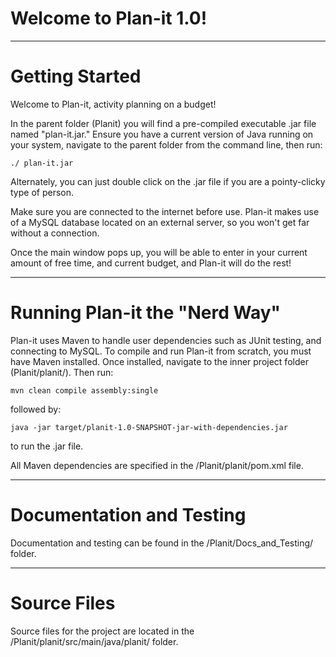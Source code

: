# Welcome to Plan-it 1.0!

*******************************************************************************************************************************
# Getting Started

Welcome to Plan-it, activity planning on a budget!

In the parent folder (Planit) you will find a pre-compiled executable .jar file named "plan-it.jar." Ensure you have a current version of Java running on your system, navigate to the parent folder from the command line, then run:

    ./ plan-it.jar

Alternately, you can just double click on the .jar file if you are a pointy-clicky type of person.

Make sure you are connected to the internet before use. Plan-it makes use of a MySQL database located on an external server, so you won't get far without a connection.

Once the main window pops up, you will be able to enter in your current amount of free time, and current budget, and Plan-it will do the rest!

*******************************************************************************************************************************
# Running Plan-it the "Nerd Way"

Plan-it uses Maven to handle user dependencies such as JUnit testing, and connecting to MySQL. To compile and run Plan-it from scratch, you must have Maven installed. Once installed, navigate to the inner project folder (Planit/planit/). Then run:

    mvn clean compile assembly:single

followed by:

    java -jar target/planit-1.0-SNAPSHOT-jar-with-dependencies.jar

to run the .jar file.

All Maven dependencies are specified in the /Planit/planit/pom.xml file.

*******************************************************************************************************************************
# Documentation and Testing

Documentation and testing can be found in the /Planit/Docs_and_Testing/ folder.

*******************************************************************************************************************************
# Source Files

Source files for the project are located in the /Planit/planit/src/main/java/planit/ folder.
